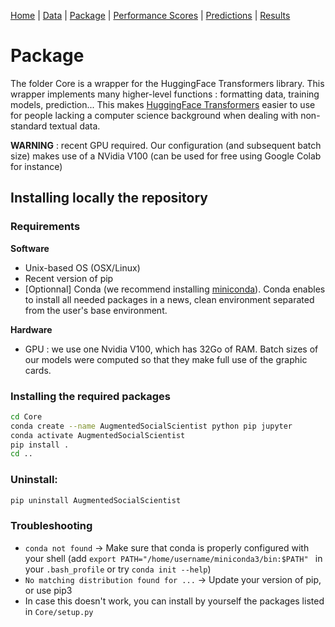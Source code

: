 [Home](../README.md) | [Data](../datasets/README.md) | [Package](./README.md) | [Performance Scores](../AugmentedSocialScientist/docs/pages/saturation.md) | [Predictions](../AugmentedSocialScientist/docs/pages/train_predict.md) | [Results](../AugmentedSocialScientist/docs/pages/analysis.md)

# Package

The folder Core is a wrapper for the HuggingFace Transformers library. This wrapper implements many higher-level functions : formatting data, training models, prediction...
This makes [HuggingFace Transformers](https://huggingface.co/transformers/index.html) easier to use for people lacking a computer science background when dealing with non-standard textual data.

**WARNING** : recent GPU required. Our configuration (and subsequent batch size) makes use of a NVidia V100 (can be used for free using Google Colab for instance)

## Installing locally the repository 

### Requirements

**Software**

- Unix-based OS (OSX/Linux)
- Recent version of pip
- [Optionnal] Conda (we recommend installing [miniconda](https://docs.conda.io/en/latest/miniconda.html)). Conda enables to install all needed packages in a news, clean environment separated from the user's base environment. 

**Hardware**
- GPU : we use one Nvidia V100, which has 32Go of RAM. Batch sizes of our models were computed so that they make full use of the graphic cards. 

### Installing the required packages

```bash
cd Core
conda create --name AugmentedSocialScientist python pip jupyter
conda activate AugmentedSocialScientist
pip install .
cd ..
```

### Uninstall:

```bash
pip uninstall AugmentedSocialScientist
```


### Troubleshooting 

- ```conda not found``` -> Make sure that conda is properly configured with your shell (add ```export PATH="/home/username/miniconda3/bin:$PATH" ``` in your ```.bash_profile``` or try ```conda init --help```)
- ```No matching distribution found for ...``` -> Update your version of pip, or use pip3
- In case this doesn't work, you can install by yourself the packages listed in ```Core/setup.py```



